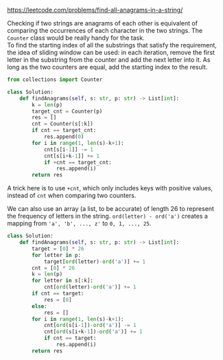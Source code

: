 <https://leetcode.com/problems/find-all-anagrams-in-a-string/>

Checking if two strings are anagrams of each other is equivalent of comparing the occurrences of each character in the two strings. The `Counter` class would be really handy for the task.  
To find the starting index of all the substrings that satisfy the requirement, the idea of sliding window can be used: in each iteration, remove the first letter in the substring from the counter and add the next letter into it. As long as the two counters are equal, add the starting index to the result.

```python
from collections import Counter

class Solution:
    def findAnagrams(self, s: str, p: str) -> List[int]:
        k = len(p)
        target_cnt = Counter(p)
        res = []
        cnt = Counter(s[:k])
        if cnt == target_cnt:
            res.append(0)
        for i in range(1, len(s)-k+1):
            cnt[s[i-1]] -= 1
            cnt[s[i+k-1]] += 1
            if +cnt == target_cnt:
                res.append(i)
        return res
```

A trick here is to use `+cnt`, which only includes keys with positive values, instead of `cnt` when comparing two counters.

We can also use an array (a list, to be accurate) of length 26 to represent the frequency of letters in the string. `ord(letter) - ord('a')` creates a mapping from `'a', 'b', ..., z'` to `0, 1, ..., 25`.

```python
class Solution:
    def findAnagrams(self, s: str, p: str) -> List[int]:
        target = [0] * 26
        for letter in p:
            target[ord(letter)-ord('a')] += 1
        cnt = [0] * 26
        k = len(p)
        for letter in s[:k]:
            cnt[ord(letter)-ord('a')] += 1
        if cnt == target:
            res = [0]
        else:
            res = []
        for i in range(1, len(s)-k+1):
            cnt[ord(s[i-1])-ord('a')] -= 1
            cnt[ord(s[i+k-1])-ord('a')] += 1
            if cnt == target:
                res.append(i)
        return res
```

